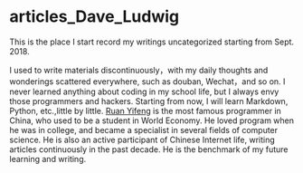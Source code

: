 # articles_Dave_Ludwig

This is the place I start record my writings uncategorized starting from Sept. 2018.

I used to write materials discontinuously，with my daily thoughts and wonderings scattered everywhere, such as douban, Wechat，and so on. I never learned anything about coding in my school life, but I always envy those programmers and hackers. Starting from now, I will learn Markdown, Python, etc.,little by little. [Ruan Yifeng](http://www.ruanyifeng.com/home.html) is the most famous programmer in China, who used to be a student in World Economy. He loved program when he was in college, and became a specialist in several fields of computer science. He is also an active participant of Chinese Internet life, writing articles continuously in the past decade. He is the benchmark of my future learning and writing.

